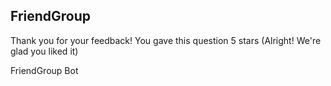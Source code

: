 ## FriendGroup

Thank you for your feedback! You gave this question 5 stars (Alright! We're glad you liked it)

FriendGroup Bot
